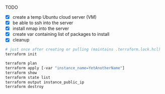 TODO

* [x] create a temp Ubuntu cloud server (VM)
* [x] be able to ssh into the server
* [x] install nmap into the server
* [x] create var containing list of packages to install
* [x] cleanup

```sh
# just once after creating or pulling (maintains .terraform.lock.hcl)
terraform init

terraform plan
terraform apply [-var "instance_name=YetAnotherName"]
terraform show
terraform state list
terraform output instance_public_ip
terraform destroy
```